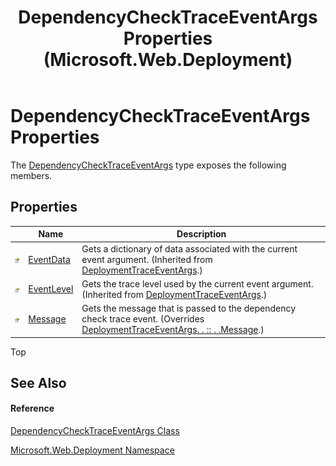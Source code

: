 ﻿---
title: DependencyCheckTraceEventArgs Properties (Microsoft.Web.Deployment)
TOCTitle: DependencyCheckTraceEventArgs Properties
ms:assetid: Properties.T:Microsoft.Web.Deployment.DependencyCheckTraceEventArgs
ms:mtpsurl: https://msdn.microsoft.com/en-us/library/microsoft.web.deployment.dependencychecktraceeventargs_properties(v=VS.90)
ms:contentKeyID: 22753995
ms.date: 05/02/2012
mtps_version: v=VS.90
---

# DependencyCheckTraceEventArgs Properties

The [DependencyCheckTraceEventArgs](dependencychecktraceeventargs-class-microsoft-web-deployment.md) type exposes the following members.

## Properties

<table>
<thead>
<tr class="header">
<th> </th>
<th>Name</th>
<th>Description</th>
</tr>
</thead>
<tbody>
<tr class="odd">
<td><img src="images/Dd565996.pubproperty(en-us,VS.90).gif" title="Public property" alt="Public property" /></td>
<td><a href="deploymenttraceeventargs-eventdata-property-microsoft-web-deployment.md">EventData</a></td>
<td>Gets a dictionary of data associated with the current event argument. (Inherited from <a href="deploymenttraceeventargs-class-microsoft-web-deployment.md">DeploymentTraceEventArgs</a>.)</td>
</tr>
<tr class="even">
<td><img src="images/Dd565996.pubproperty(en-us,VS.90).gif" title="Public property" alt="Public property" /></td>
<td><a href="deploymenttraceeventargs-eventlevel-property-microsoft-web-deployment.md">EventLevel</a></td>
<td>Gets the trace level used by the current event argument. (Inherited from <a href="deploymenttraceeventargs-class-microsoft-web-deployment.md">DeploymentTraceEventArgs</a>.)</td>
</tr>
<tr class="odd">
<td><img src="images/Dd565996.pubproperty(en-us,VS.90).gif" title="Public property" alt="Public property" /></td>
<td><a href="dependencychecktraceeventargs-message-property-microsoft-web-deployment.md">Message</a></td>
<td>Gets the message that is passed to the dependency check trace event. (Overrides <a href="deploymenttraceeventargs-message-property-microsoft-web-deployment.md">DeploymentTraceEventArgs. . :: . .Message</a>.)</td>
</tr>
</tbody>
</table>


Top

## See Also

#### Reference

[DependencyCheckTraceEventArgs Class](dependencychecktraceeventargs-class-microsoft-web-deployment.md)

[Microsoft.Web.Deployment Namespace](microsoft-web-deployment-namespace.md)

